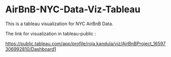 # AirBnB-NYC-Data-Viz-Tableau

This is a tableau visualization for NYC AirBnB Data.

The link for visualization in tableau-public :

https://public.tableau.com/app/profile/roja.kandula/viz/AirBnBProject_16597306992810/Dashboard1
